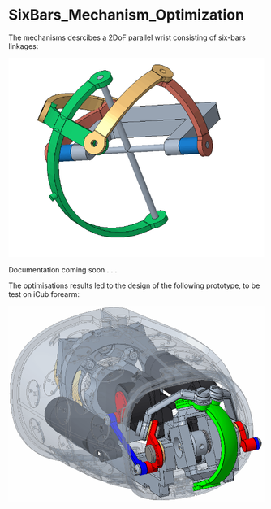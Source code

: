 # SixBars_Mechanism_Optimization

The mechanisms desrcibes a 2DoF parallel wrist consisting of six-bars linkages: 

![](mechanism.gif)

Documentation coming soon . . .

The optimisations results led to the design of the following prototype, to be test on iCub forearm: 


![](design_coupled.gif)
